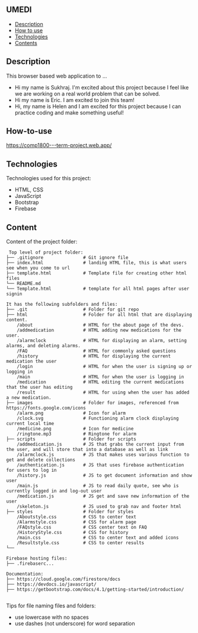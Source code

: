 ## UMEDI

* [Description](#Description)
* [How to use](#How-to-use)
* [Technologies](#technologies)
* [Contents](#content)

## Description
This browser based web application to ...
* Hi my name is Sukhraj. I'm excited about this project because I feel like we are working on a real world problem that can be solved.
* Hi my name is Eric. I am excited to join this team!	
* Hi, my name is Helen and I am excited for this project because I can practice coding and make something useful!

## How-to-use
https://comp1800---term-project.web.app/
## Technologies
Technologies used for this project:
* HTML, CSS
* JavaScript
* Bootstrap 
* Firebase
	
## Content
Content of the project folder:

```
 Top level of project folder: 
├── .gitignore               # Git ignore file
├── index.html               # landing HTML file, this is what users see when you come to url
├── template.html            # Template file for creating other html files
└── README.md
└── Template.html            # template for all html pages after user signin

It has the following subfolders and files:
├── .git                     # Folder for git repo
├── html                     # Folder for all html that are displaying content.
    /about                   # HTML for the about page of the devs.
    /addmedication           # HTML adding new medications for the user.
    /alarmclock              # HTML for displaying an alarm, setting alarms, and deleting alarms.
    /FAQ                     # HTML for commonly asked questions
    /history                 # HTML for displaying the current medication the user
    /login                   # HTML for when the user is signing up or logging in
    /main                    # HTML for when the user is logging in
    /medication              # HTML editing the current medications that the user has editing
    /result                  # HTML for using when the user has added a new medication.
├── images                   # Folder for images, referenced from https://fonts.google.com/icons
    /alarm.png               # Icon for alarm
    /clock.svg               # Functioning alarm clock displaying current local time
    /medicine.png            # Icon for medicine
    /ringtone.mp3            # Ringtone for alarm
├── scripts                  # Folder for scripts
    /addmedication.js        # JS that grabs the current input from the user, and will store that into a database as well as link
    /alarmclock.js           # JS that makes uses various function to get and delete collections
    /authentication.js       # JS that uses firebase authentication for users to log in
    /history.js              # JS to get document information and show user
    /main.js                 # JS to read daily quote, see who is currently logged in and log-out user
    /medication.js           # JS get and save new information of the user
    /skeleton.js             # JS used to grab nav and footer html
├── styles                   # Folder for styles
    /Aboutstyle.css          # CSS to center text
    /Alarmstyle.css          # CSS for alarm page
    /FAQstyle.css            # CSS center text on FAQ
    /HistoryStyle.css        # CSS for history
    /main.css                # CSS to center text and added icons
    /Resultstyle.css         # CSS to center results
└──

Firebase hosting files: 
├── .firebaserc...

Documentation:
├── https://cloud.google.com/firestore/docs
├── https://devdocs.io/javascript/
├── https://getbootstrap.com/docs/4.1/getting-started/introduction/


```

Tips for file naming files and folders:
* use lowercase with no spaces
* use dashes (not underscore) for word separation

